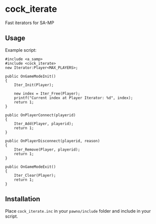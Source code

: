 # cock_iterate
Fast iterators for SA-MP

## Usage
Example script:
```pawn
#include <a_samp>
#include <cock_iterate>
new Iterator:Player<MAX_PLAYERS>;

public OnGameModeInit()
{
	Iter_Init(Player);
	
	new index = Iter_Free(Player);
	printf("Current index at Player Iterator: %d", index);
	return 1;
}

public OnPlayerConnect(playerid)
{
	Iter_Add(Player, playerid);
	return 1;
}

public OnPlayerDisconnect(playerid, reason)
{
	Iter_Remove(Player, playerid);
	return 1;
}

public OnGameModeExit()
{
	Iter_Clear(Player);
	return 1;
}
```

## Installation
Place `cock_iterate.inc` in your `pawno/include` folder and include in your script.